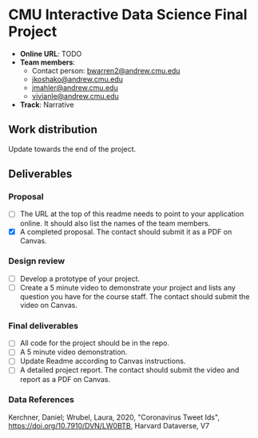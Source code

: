 # CMU Interactive Data Science Final Project

* **Online URL**: TODO
* **Team members**:
  * Contact person: bwarren2@andrew.cmu.edu
  * jkoshako@andrew.cmu.edu
  * jmahler@andrew.cmu.edu
  * vivianle@andrew.cmu.edu
* **Track**: Narrative

## Work distribution

Update towards the end of the project.

## Deliverables

### Proposal

- [ ] The URL at the top of this readme needs to point to your application online. It should also list the names of the team members.
- [X] A completed proposal. The contact should submit it as a PDF on Canvas.

### Design review

- [ ] Develop a prototype of your project.
- [ ] Create a 5 minute video to demonstrate your project and lists any question you have for the course staff. The contact should submit the video on Canvas.

### Final deliverables

- [ ] All code for the project should be in the repo.
- [ ] A 5 minute video demonstration.
- [ ] Update Readme according to Canvas instructions.
- [ ] A detailed project report. The contact should submit the video and report as a PDF on Canvas.

### Data References

Kerchner, Daniel; Wrubel, Laura, 2020, "Coronavirus Tweet Ids", https://doi.org/10.7910/DVN/LW0BTB, Harvard Dataverse, V7 